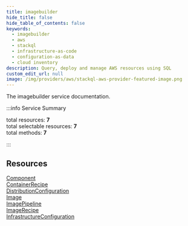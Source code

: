 ```yaml
---
title: imagebuilder
hide_title: false
hide_table_of_contents: false
keywords:
  - imagebuilder
  - aws
  - stackql
  - infrastructure-as-code
  - configuration-as-data
  - cloud inventory
description: Query, deploy and manage AWS resources using SQL
custom_edit_url: null
image: /img/providers/aws/stackql-aws-provider-featured-image.png
---
```


The imagebuilder service documentation.

:::info Service Summary

<div class="row">
<div class="providerDocColumn">
<span>total resources:&nbsp;<b>7</b></span><br />
<span>total selectable resources:&nbsp;<b>7</b></span><br />
<span>total methods:&nbsp;<b>7</b></span><br />
</div>
</div>

:::

## Resources
<div class="row">
<div class="providerDocColumn">
<a href="/providers/aws/imagebuilder/Component/">Component</a><br />
<a href="/providers/aws/imagebuilder/ContainerRecipe/">ContainerRecipe</a><br />
<a href="/providers/aws/imagebuilder/DistributionConfiguration/">DistributionConfiguration</a><br />
<a href="/providers/aws/imagebuilder/Image/">Image</a>
</div>
<div class="providerDocColumn">
<a href="/providers/aws/imagebuilder/ImagePipeline/">ImagePipeline</a><br />
<a href="/providers/aws/imagebuilder/ImageRecipe/">ImageRecipe</a><br />
<a href="/providers/aws/imagebuilder/InfrastructureConfiguration/">InfrastructureConfiguration</a>
</div>
</div>